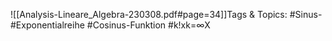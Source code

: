 
![[Analysis-Lineare_Algebra-230308.pdf#page=34]]Tags & Topics:
   #Sinus-
   #Exponentialreihe
   #Cosinus-Funktion
   #k!xk=∞X